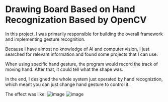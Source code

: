# Drawing Board Based on Hand Recognization Based by OpenCV

In this project, I was primarily responsible for building the overall framework and implementing gesture recognition.

Because I have almost no knowledge of AI and computer vision, I just searched for relevant information and found some projects that I can use.

When using specific hand gesture, the program would record the track of moving hand. After that, it could tell what the shape was.

In the end, I designed the whole system just operated by hand recogniztion, which meant you can just change hand gesture to control it.

The effect was like:
![image](https://github.com/anOrangeCat1/projects_sustech/assets/99580008/2f5ad440-3e23-4fd2-8a80-40ae977f0c51)
![image](https://github.com/anOrangeCat1/projects_sustech/assets/99580008/eb3a5576-5a0b-46bb-b0b7-a51330639eda)
